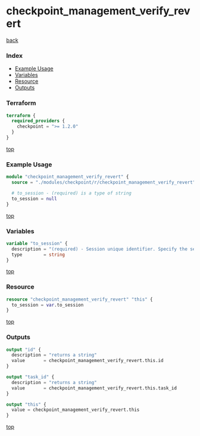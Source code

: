 # checkpoint_management_verify_revert

[back](../checkpoint.md)

### Index

- [Example Usage](#example-usage)
- [Variables](#variables)
- [Resource](#resource)
- [Outputs](#outputs)

### Terraform

```terraform
terraform {
  required_providers {
    checkpoint = ">= 1.2.0"
  }
}
```

[top](#index)

### Example Usage

```terraform
module "checkpoint_management_verify_revert" {
  source = "./modules/checkpoint/r/checkpoint_management_verify_revert"

  # to_session - (required) is a type of string
  to_session = null
}
```

[top](#index)

### Variables

```terraform
variable "to_session" {
  description = "(required) - Session unique identifier. Specify the session you would like to verify a revert operation to."
  type        = string
}
```

[top](#index)

### Resource

```terraform
resource "checkpoint_management_verify_revert" "this" {
  to_session = var.to_session
}
```

[top](#index)

### Outputs

```terraform
output "id" {
  description = "returns a string"
  value       = checkpoint_management_verify_revert.this.id
}

output "task_id" {
  description = "returns a string"
  value       = checkpoint_management_verify_revert.this.task_id
}

output "this" {
  value = checkpoint_management_verify_revert.this
}
```

[top](#index)